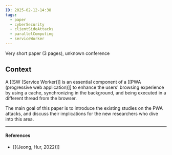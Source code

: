 ```yaml
---
ID: 2025-02-12-14:38
tags:
  - paper
  - cyberSecurity
  - clientSideAttacks
  - parallelComputing
  - serviceWorker
---
```

Very short paper (3 pages), unknown conference

## Context

A [[SW (Service Worker)]] is an essential component of a [[PWA (progressive web application)]] to enhance the users' browsing experience by using a cache, synchronizing in the background, and being executed in a different thread from the browser. 

The main goal of this paper is to introduce the existing studies on the PWA attacks, and discuss their implications for the new researchers who dive into this area.

---
#### References
- [[(Jeong, Hur, 2022)]]